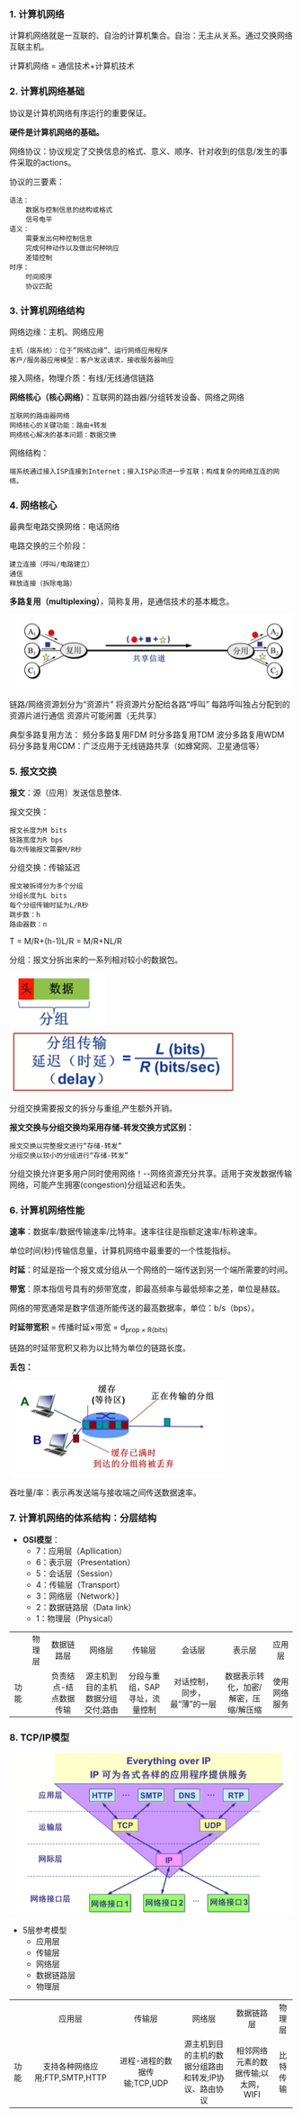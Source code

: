 ### 1. 计算机网络
   
计算机网络就是一互联的、自治的计算机集合。自治：无主从关系。通过交换网络互联主机。

计算机网络 = 通信技术+计算机技术

### 2. 计算机网络基础

协议是计算机网络有序运行的重要保证。

**硬件是计算机网络的基础。**

网络协议：协议规定了交换信息的格式、意义、顺序、针对收到的信息/发生的事件采取的actions。

协议的三要素：

    语法：
        数据与控制信息的结构或格式
        信号电平
    语义：
        需要发出何种控制信息
        完成何种动作以及做出何种响应
        差错控制
    时序：
        时间顺序
        协议匹配

### 3. 计算机网络结构

网络边缘：主机、网络应用

    主机（端系统）：位于“网络边缘”、运行网络应用程序
    客户/服务器应用模型：客户发送请求，接收服务器响应

接入网络，物理介质：有线/无线通信链路

**网络核心（核心网络）**：互联网的路由器/分组转发设备、网络之网络

    互联网的路由器网络
    网络核心的关键功能：路由+转发
    网络核心解决的基本问题：数据交换

网络结构：

    端系统通过接入ISP连接到Internet；接入ISP必须进一步互联；构成复杂的网络互连的网络。

### 4. 网络核心

最典型电路交换网络：电话网络

电路交换的三个阶段：

    建立连接（呼叫/电路建立）
    通信
    释放连接（拆除电路）

**多路复用（multiplexing）**，简称复用，是通信技术的基本概念。

![多路复用](./img/多路复用.png)

链路/网络资源划分为“资源片”
    将资源片分配给各路“呼叫”
    每路呼叫独占分配到的资源片进行通信
    资源片可能闲置（无共享）

典型多路复用方法：
    频分多路复用FDM
    时分多路复用TDM
    波分多路复用WDM
    码分多路复用CDM：广泛应用于无线链路共享（如蜂窝网、卫星通信等）

### 5. 报文交换

**报文**：源（应用）发送信息整体.

报文交换：

    报文长度为M bits
    链路宽度为R bps
    每次传输报文需要M/R秒

分组交换：传输延迟

    报文被拆得分为多个分组
    分组长度为L bits
    每个分组传输时延为L/R秒
    跳步数：h
    路由器数：n

T = M/R+(h-1)L/R = M/R+NL/R

分组：报文分拆出来的一系列相对较小的数据包。

![分组](./img/分组.png)
![分组延时](./img/分组延时.png)

分组交换需要报文的拆分与重组,产生额外开销。

**报文交换与分组交换均采用存储-转发交换方式区别：**

    报文交换以完整报文进行“存储-转发”
    分组交换以较小的分组进行“存储-转发”

分组交换允许更多用户同时使用网络！--网络资源充分共享。适用于突发数据传输网络，可能产生拥塞(congestion)分组延迟和丢失。

### 6. 计算机网络性能

**速率**：数据率/数据传输速率/比特率。速率往往是指额定速率/标称速率。

单位时间(秒)传输信息量，计算机网络中最重要的一个性能指标。

**时延**：时延是指一个报文或分组从一个网络的一端传送到另一个端所需要的时间。

**带宽**：原本指信号具有的频带宽度，即最高频率与最低频率之差，单位是赫兹。

网络的带宽通常是数字信道所能传送的最高数据率，单位：b/s（bps）。

**时延带宽积** = 传播时延×带宽 = d<sub>prop</prop> × R(bits)

链路的时延带宽积又称为以比特为单位的链路长度。

**丢包：**

![丢包](./img/丢包.png)

吞吐量/率：表示再发送端与接收端之间传送数据速率。

### 7. 计算机网络的体系结构：分层结构

* **OSI模型**：
  * 7：应用层（Apllication）
  * 6：表示层（Presentation）
  * 5：会话层（Session）
  * 4：传输层（Transport）
  * 3：网络层（Network）]
  * 2：数据链路层（Data link）
  * 1：物理层（Physical）





<table style="text-align:center">
    <tr>
        <td></td>
        <td>物理层</td>
        <td>数据链路层</td>
        <td>网络层</td>
        <td>传输层</td>
        <td>会话层</td>
        <td>表示层</td>
        <td>应用层</td>
    </tr>
    <tr>
        <td>功能</td>
        <td></td>
        <td>负责结点-结点数据传输</td>
        <td>源主机到目的主机数据分组交付;路由
        </td>
        <td>分段与重组，SAP寻址，流量控制</td>
        <td>对话控制，同步，最“薄”的一层</td>
        <td>数据表示转化，加密/解密，压缩/解压缩</td>
        <td>使用网络服务</td>
    </tr>
</table>

### 8. TCP/IP模型

<img src="./img/TCP-IP.png">


- 5层参考模型
  - 应用层
  - 传输层
  - 网络层
  - 数据链路层
  - 物理层 

<table style="text-align:center">
    <tr>
        <td></td>
        <td>应用层</td>
        <td>传输层</td>
        <td>网络层</td>
        <td>数据链路层</td>
        <td>物理层</td>
    </tr>
    <tr>
        <td>功能</td>
        <td>支持各种网络应用;FTP,SMTP,HTTP</td>
        <td>进程-进程的数据传输;TCP,UDP</td>
        <td>源主机到目的主机的数据分组路由和转发;IP协议、路由协议</td>
        <td>相邻网络元素的数据传输;以太网，WIFI</td>
        <td>比特传输</td>
    </tr>
</table>